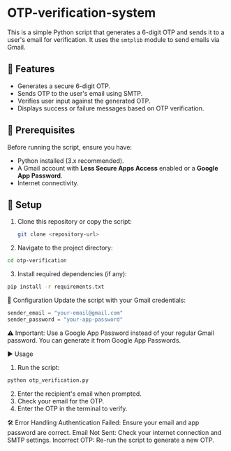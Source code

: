 # OTP-verification-system

This is a simple Python script that generates a 6-digit OTP and sends it to a user's email for verification. It uses the `smtplib` module to send emails via Gmail.

## 🚀 Features
- Generates a secure 6-digit OTP.
- Sends OTP to the user's email using SMTP.
- Verifies user input against the generated OTP.
- Displays success or failure messages based on OTP verification.

## 📌 Prerequisites
Before running the script, ensure you have:
- Python installed (3.x recommended).
- A Gmail account with **Less Secure Apps Access** enabled or a **Google App Password**.
- Internet connectivity.

## 🔧 Setup
1. Clone this repository or copy the script:
   ```sh
   git clone <repository-url>
   
2. Navigate to the project directory:
```sh
cd otp-verification
```

3. Install required dependencies (if any):
```sh
pip install -r requirements.txt
```

🔑 Configuration
Update the script with your Gmail credentials:

```python
sender_email = "your-email@gmail.com"
sender_password = "your-app-password"
```

⚠️ Important: Use a Google App Password instead of your regular Gmail password.
You can generate it from Google App Passwords.

▶️ Usage
1) Run the script:
```sh
python otp_verification.py
```
2) Enter the recipient's email when prompted.
3) Check your email for the OTP.
4) Enter the OTP in the terminal to verify.

🛠 Error Handling
Authentication Failed: Ensure your email and app password are correct.
Email Not Sent: Check your internet connection and SMTP settings.
Incorrect OTP: Re-run the script to generate a new OTP.
